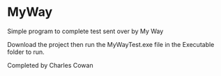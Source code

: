 # MyWay

Simple program to complete test sent over by My Way

Download the project then run the MyWayTest.exe file in the Executable folder to run.

Completed by Charles Cowan
